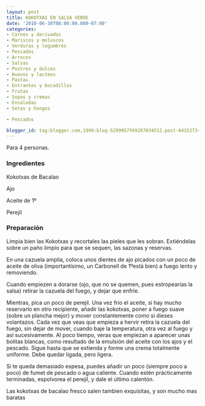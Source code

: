 ```yaml
---
layout: post
title: KOKOTXAS EN SALSA VERDE
date: '2010-06-30T08:00:00.000-07:00'
categories:
- Carnes y derivados
- Mariscos y moluscos
- Verduras y legumbres
- Pescados
- Arroces
- Salsas
- Postres y dulces
- Huevos y lacteos
- Pastas
- Entrantes y bocadillos
- Frutas
- Sopas y cremas
- Ensaladas
- Setas y hongos

- Pescados

blogger_id: tag:blogger.com,1999:blog-5299957599287034512.post-6415272401069380391
---
```


Para 4 personas.

<h3>Ingredientes</h3>

Kokotxas de Bacalao

Ajo

Aceite de 1&ordm;

Perejil

<h3>Preparación</h3>

Limpia bien las Kokotxas y recortales las pieles que les sobran. Extiéndelas sobre un paño limpio para que se sequen, las sazonas y reservas.

En una cazuela amplia, coloca unos dientes de ajo picados con un poco de aceite de oliva (importantísimo, un Carbonell de 1&ordm;está bien) a fuego lento y removiendo.

Cuando empiezen a dorarse (ojo, que no se quemen, pues estropearías la salsa) retirar la cazuela del fuego, y dejar que enfríe.

Mientras, pica un poco de perejil. Una vez frío el aceite, si hay mucho reservarlo en otro recipiente, añadir las kokotxas, poner a fuego suave (sobre un plancha mejor) y mover constantemente como si dieses volantazos. Cada vez que veas que empieza a hervir retira la cazuela del fuego, sin dejar de mover, cuando baje la temperatura, otra vez al fuego y así sucesivamente. Al poco tiempo, veras que empiezan a aparecer unas bolitas blancas, como resultado de la emulsión del aceite con los ajos y el pescado. Sigue hasta que se extienda y forme una crema totalmente uniforme. Debe quedar ligada, pero ligera.

Si te queda demasiado espesa, puedes añadir un poco (siempre poco a poco) de fumet de pescado o agua caliente. Cuando estén prácticamente terminadas, espolvorea el perejil, y dale el último calentón.

Las kokotxas de bacalao fresco salen tambien exquisitas, y son mucho mas baratas

